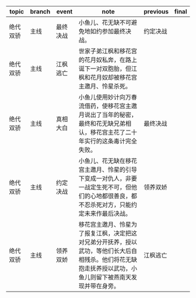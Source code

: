 | topic | branch | event | note | previous | final |
| ----- | ------ | ------| ---- | -------- | ----- |
| 绝代双骄 | 主线 | 最终决战 | 小鱼儿、花无缺不可避免地如约参加最终决战。 | 约定决战 |  |
| 绝代双骄 | 主线 | 江枫逃亡 | 世家子弟江枫和移花宫的花月奴私奔，在路上诞下一对双胞胎，但江枫和花月奴却被移花宫主邀月、怜星杀死。 |  |  |
| 绝代双骄 | 主线 | 真相大白 | 小鱼儿使用妙计向万春流借药，使移花宫主邀月说出了当年的秘密，最终和花无缺兄弟相认，移花宫主花了二十年实行的这条毒计完全失败。 | 最终决战 |  |
| 绝代双骄 | 主线 | 约定决战 | 小鱼儿、花无缺在移花宫主邀月、怜星的引导下变成一对仇人，非要一战定生死不可，但他们的心地都很善良，都不忍杀死对方，只能约定未来作最后决战。 | 领养双娇 |  |
| 绝代双骄 | 主线 | 领养双娇 | 移花宫主邀月、怜星为了报复江枫，决定把这对兄弟分开抚养，授以武功，等他们长大后自相残杀。他们将花无缺抱走抚养授以武功，小鱼儿则留下被燕南天发现并带在身旁。 | 江枫逃亡 |  |

